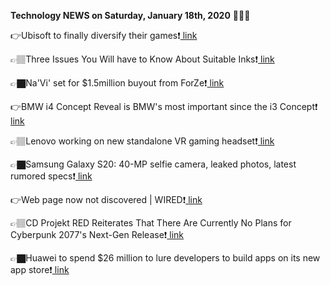 <b>Technology NEWS on Saturday, January 18th, 2020</b> 📡📡📡 

👉Ubisoft to finally diversify their games❗️<a href='https://techblock.club/?p=2294'> link</a>

👉🏽Three Issues You Will have to Know About Suitable Inks❗️<a href='https://techblock.club/?p=2296'> link</a>

👉🏿Na'Vi' set for $1.5million buyout from ForZe❗️<a href='https://techblock.club/?p=2298'> link</a>

👉BMW i4 Concept Reveal is BMW's most important since the i3 Concept❗️<a href='https://techblock.club/?p=2300'> link</a>

👉🏽Lenovo working on new standalone VR gaming headset❗️<a href='https://techblock.club/?p=2302'> link</a>

👉🏿Samsung Galaxy S20: 40-MP selfie camera, leaked photos, latest rumored specs❗️<a href='https://techblock.club/?p=2304'> link</a>

👉Web page now not discovered | WIRED❗️<a href='https://techblock.club/?p=2306'> link</a>

👉🏽CD Projekt RED Reiterates That There Are Currently No Plans for Cyberpunk 2077's Next-Gen Release❗️<a href='https://techblock.club/?p=2308'> link</a>

👉🏿Huawei to spend $26 million to lure developers to build apps on its new app store❗️<a href='https://techblock.club/?p=2310'> link</a>

